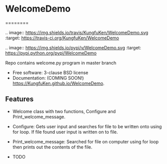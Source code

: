 # WelcomeDemo
========

.. image:: https://img.shields.io/travis/KungfuKen/WelcomeDemo.svg
        :target: https://travis-ci.org/KungfuKen/WelcomeDemo

.. image:: https://img.shields.io/pypi/v/WelcomeDemo.svg
        :target: https://pypi.python.org/pypi/WelcomeDemo

Repo contains welcome.py program in master branch

* Free software: 3-clause BSD license
* Documentation: (COMING SOON!) https://KungfuKen.github.io/WelcomeDemo.

Features
--------
* Welcome class with two functions,  Configure and Print_welcome_message.

* Configure: Gets user input and searches for file to be written onto using for loop. If file found user input is written on to file.

* Print_welcome_message: Searched for file on computer using for loop then prints out the contents of the file. 

* TODO
